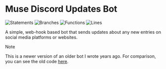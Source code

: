 # Muse Discord Updates Bot

![Statements](https://img.shields.io/badge/statements-63.48%25-red.svg?style=flat)
![Branches](https://img.shields.io/badge/branches-80.15%25-yellow.svg?style=flat)
![Functions](https://img.shields.io/badge/functions-82.92%25-yellow.svg?style=flat)
![Lines](https://img.shields.io/badge/lines-63.48%25-red.svg?style=flat)

A simple, web-hook based bot that sends updates about any new entries on social media platforms or websites.

> [!NOTE]  
> This is a newer version of an older bot I wrote years ago. For comparison, you can see the old code [here](https://github.com/ncla/muse-data-bank).
